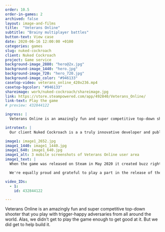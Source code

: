 ```yaml
---
order: 10.5
order-in-games: 2
archived: false
layout: image-and-films
title:  "Veterans Online"
subtitle: "Brainy multiplayer battles"
button-text: View case
date: 2020-06-16 12:00:00 +0100
categories: games
slug: nuked-cockroach
client: Nuked Cockroach
project: Game service
background-image_2880: "hero@2x.jpg"
background-image_1440: "hero.jpg"
background-image_720: "hero_720.jpg"
background-image_color: "#946133"
casetop-video: veterans_online_420x236.mp4
casetop-bgcolor: "#946133"
shareimage: work/nuked-cockroach/shareimage.jpg
link: https://store.steampowered.com/app/492840/Veterans_Online/
link-text: Play the game
# preview: 432844122

ingress: |
  Veterans Online is an amazingly fun and super competitive top-down shooter that you play with trigger-happy adversaries from all around the world. Alas, we didn't get to play the game enough to get good at it. But we did get to help build it.

introtext: |
  Our client Nuked Cockroach is a a truly innovative developer and publisher. They've created an experience that's full of clever solutions in-game as well as in the systems that surrounds it. And that’s where we came in – on the system side of things. We went to work building a fully integrated user management system coupled with an implementation of in-game purchases and rewards, a state of the art Twitch integration and various other services to support a modern gaming ecosystem. Moreover our sister studio Fully Multiplayer helped out with a rebuild of the entire network architecture and multiplayer code.

image1: image1_2652.jpg
image1_1440: image1_1440.jpg
image1_640: image1_640.jpg
image1_alt: 3 mobile screenshots of Veterans Online user area
image1_text: |
  When the game was released on Steam in May 2020 it created buzz right away. Trending in the Free-to-Play section almost immediately. With over 8 000 titles released on the platform in 2019 alone, that’s a pretty impressive feat.

  We're equally proud and grateful to play a part in the release of the game. And now, when the grind is over it's time to focus on finally becoming twin-stick virtuosos. See you in the arena.

video_IDs:
  - 1:
    id: 432844122

---
```

Veterans Online is an amazingly fun and super competitive top-down shooter that you play with trigger-happy adversaries from all around the world. Alas, we didn't get to play the game enough to get good at it. But we did get to help build it.
